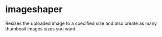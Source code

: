 # imageshaper
Resizes the uploaded image to a specified size and also create as many thumbnail images sizes you want
